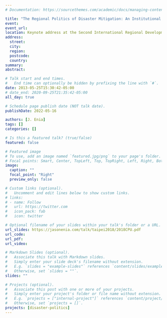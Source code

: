 ```yaml
---
# Documentation: https://sourcethemes.com/academic/docs/managing-content/

title: "The Regional Politics of Disaster Mitigation: An Institutional Analysis"
event:
event_url:
location: Keynote address at the Second International Regional Development Conference, Firat University (Turkey)
address:
  street:
  city: 
  region:
  postcode:
  country: 
summary:
abstract:

# Talk start and end times.
#   End time can optionally be hidden by prefixing the line with `#`.
date: 2013-05-25T15:30:42-05:00
# date_end: 2020-09-25T21:35:42-05:00
all_day: true

# Schedule page publish date (NOT talk date).
publishDate: 2022-05-16

authors: [J. Enia]
tags: []
categories: []

# Is this a featured talk? (true/false)
featured: false

# Featured image
# To use, add an image named `featured.jpg/png` to your page's folder. 
# Focal points: Smart, Center, TopLeft, Top, TopRight, Left, Right, BottomLeft, Bottom, BottomRight.
image:
  caption: ""
  focal_point: "Right"
  preview_only: false

# Custom links (optional).
#   Uncomment and edit lines below to show custom links.
# links:
# - name: Follow
#   url: https://twitter.com
#   icon_pack: fab
#   icon: twitter

# Optional filename of your slides within your talk's folder or a URL.
url_slides: https://jasonenia.com/talk/taipei2018/2018CPU.pdf
url_code:
url_pdf:
url_video:

# Markdown Slides (optional).
#   Associate this talk with Markdown slides.
#   Simply enter your slide deck's filename without extension.
#   E.g. `slides = "example-slides"` references `content/slides/example-slides.md`.
#   Otherwise, set `slides = ""`.
slides: ""

# Projects (optional).
#   Associate this post with one or more of your projects.
#   Simply enter your project's folder or file name without extension.
#   E.g. `projects = ["internal-project"]` references `content/project/deep-learning/index.md`.
#   Otherwise, set `projects = []`.
projects: [disaster-politics]
---
```

